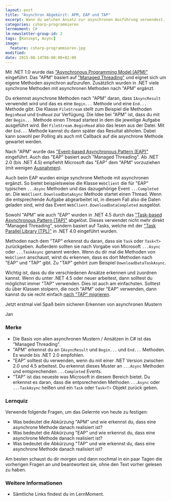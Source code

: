 ```yaml
---
layout: post
title: "Asynchron Abgekürzt: APM, EAP und TAP"
excerpt: Wann du welchen Ansatz zur asynchronen Ausführung verwendest.
categories: csharp-programmieren
lernmoment: C#
lm-newsletter-group-id: 2
tags: [Konzept, Async]
image:
  feature: csharp-programmieren.jpg
modified:
date: 2015-08-14T06:00:00+02:00
---
```


Mit .NET 1.0 wurde das ["Asynchronous Programming Model (APM)"](https://msdn.microsoft.com/de-de/library/ms228963(v=vs.110).aspx) eingeführt. Das "APM" basiert auf ["Managed Threading"](https://msdn.microsoft.com/de-de/library/3e8s7xdd(v=vs.110).aspx) und eignet sich um eigene Methoden asynchron aufzurufen. Zusätzlich wurden in .NET viele synchrone Methoden mit asynchronen Methoden nach "APM" ergänzt.

Du erkennst asynchrone Methoden nach "APM" daran, dass `IAsyncResult` verwendet wird und das es eine `Begin...` Methode und eine `End...` Methode gibt. Die Klasse `FileStream` stellt zum Beispiel die Methoden `BeginRead` und `EndRead` zur Verfügung. Die Idee bei "APM" ist, dass du mit der `Begin...` Methode einen Thread startest in dem die jeweilige Aufgabe ausgeführt wird. Bei `FileStream.BeginRead` also das lesen aus der Datei. Mit der `End...` Methode kannst du dann später das Resultat abholen. Dabei kann sowohl per Polling als auch mit Callback auf die asynchrone Methode gewartet werden.

Nach "APM" wurde das ["Event-based Asynchronous Pattern (EAP)"](https://msdn.microsoft.com/de-de/library/ms228969(v=vs.110).aspx) eingeführt. Auch das "EAP" basiert auch "Managed Threading". Ab .NET 2.0 (bis .NET 4.5) empfiehlt Microsoft das "EAP" dem "APM" vorzuziehen (mit wenigen [Ausnahmen](https://msdn.microsoft.com/de-de/library/ms228966(v=vs.110).aspx)).

Auch beim EAP wurden einige synchrone Methode mit asynchronen ergänzt. So bietet beispielsweise die Klasse `WebClient` die für "EAP" typischen `...Async` Methoden und das dazugehörige Event `...Completed` an. Die `WebClient.DownloadDataAsync` Methode startet einen Thread. Wenn die entsprechende Aufgabe abgearbeitet ist, in diesem Fall also die Daten geladen sind, wird das Event `WebClient.DownloadDataCompleted` ausgelöst.

Sowohl "APM" wie auch "EAP" wurden in .NET 4.5 durch das ["Task-based Asynchronous Pattern (TAP)"](https://msdn.microsoft.com/de-de/library/hh873175(v=vs.110).aspx) abgelöst. Dieses verwendet nicht mehr direkt "Managed Threading", sondern basiert auf Tasks, welche mit der ["Task Parallel Library (TPL)"](https://msdn.microsoft.com/de-de/library/dd460717(v=vs.110).aspx) in .NET 4.0 eingeführt wurden.

Methoden nach dem "TAP" erkennst du daran, dass sie `Task` oder `Task<T>` zurückgeben. Außerdem sollten sie nach Vorgabe von Microsoft `...Async` oder `...TaskAsync` genannt werden. Wenn du dir mal die Methoden von `WebClient` anschaust, wirst du erkennen, dass es dort Methoden nach "EAP" und "TAP" gibt. Zu "TAP" gehört zum Beispiel `DownloadDataTaskAsync`.

Wichtig ist, dass du die verschiedenen Ansätze erkennen und zuordnen kannst. Wenn du unter .NET 4.5 oder neuer arbeitest, dann solltest du möglichst immer "TAP" verwenden. Dies ist auch am einfachsten. Solltest du über Klassen stolpern, die noch "APM" oder "EAP" verwenden, dann kannst du sie recht einfach [nach "TAP" migrieren](https://msdn.microsoft.com/de-de/library/hh873178(v=vs.110).aspx).

Jetzt erstmal viel Spaß beim sicheren Erkennen von asynchronen Mustern

Jan


### Merke

-	Die Basis von allen asynchronen Mustern / Ansätzen in C# ist das "Managed Threading".
-	"APM" erkennst du an `IAsyncResult` und `Begin...` und `End...` Methoden. Es wurde bis .NET 2.0 empfohlen.
-	"EAP" solltest du verwenden, wenn du mit einer .NET Version zwischen 2.0 und 4.5 arbeitest. Du erkennst dieses Muster an `...Async` Methoden und entsprechenden `...Completed` Events.
-	"TAP" ist das neueste was Microsoft in diesem Bereich bietet. Du erkennst es daran, dass die entpsrechenden Methoden `...Async` oder `...TaskAsync` heißen und ein `Task` oder `Task<T>` Objekt zurück geben.

### Lernquiz 

Verwende folgende Fragen, um das Gelernte von heute zu festigen:

-	Was bedeutet die Abkürzung "APM" und wie erkennst du, dass eine asynchrone Methode danach realisiert ist?
-	Was bedeutet die Abkürzung "EAP" und wie erkennst du, dass eine asynchrone Methode danach realisiert ist?
-	Was bedeutet die Abkürzung "TAP" und wie erkennst du, dass eine asynchrone Methode danach realisiert ist?

Am besten schaust du dir morgen und dann nochmal in ein paar Tagen die vorherigen Fragen an und beantwortest sie, ohne den Text vorher gelesen zu haben.

### Weitere Informationen

-	Sämtliche Links findest du im LernMoment.
